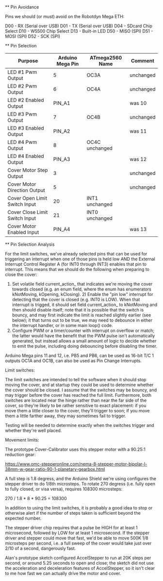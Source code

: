** Pin Avoidance

Pins we should (or must) avoid on the Robotdyn Mega ETH:

D00 - RX (Serial over USB) D01 - TX (Serial over USB) D04 - SDcard Chip Select
D10 - W5500 Chip Select D13 - Built-in LED D50 - MISO (SPI) D51 - MOSI (SPI)
D52 - SCK (SPI)

** Pin Selection

Purpose                        | Arduino Mega Pin | ATmega2560 Name | Comment
------------------------------ | ---------------- | --------------- | ---------
LED #1 Pwm Output              | 5                | OC3A            | unchanged
LED #2 Pwm Output              | 6                | OC4A            | unchanged
LED #2 Enabled Output          | PIN_A1           |                 | was 10
LED #3 Pwm Output              | 7                | OC4B            | unchanged
LED #3 Enabled Output          | PIN_A2           |                 | was 11
LED #4 Pwm Output              | 8                | OC4C unchanged  |
LED #4 Enabled Output          | PIN_A3           |                 | was 12
Cover Motor Step Output        | 3                |                 | unchanged
Cover Motor Direction Output   | 5                |                 | unchanged
Cover Open Limit Switch Input  | 20               | INT1 unchanged  |
Cover Close Limit Switch Input | 21               | INT0 unchanged  |
Cover Motor Enabled Input      | PIN_A4           |                 | was 13

** Pin Selection Analysis

For the limit switches, we've already selected pins that can be used for
triggering an interrupt when one of those pins is held low AND the External
Interrupt Control Register A (for INT0 through INT3) enables that pin to
interrupt. This means that we should do the following when preparing to close
the cover:

1) Set volatile field current_action_ that indicates we're moving the cover
towards closed (e.g. an enum field, where the enum has enumerators kNotMoving,
kOpening, kClosing). 2) Enable the "pin low" interrupt for detecting that the
cover is closed (e.g. INT0 is LOW). When that interrupt is trigged, it should
set field current_action_ to kNotMoving and then should disable itself; note
that it is possible that the switch is bouncy, and may first indicate the limit
is reached slightly earlier (see below); it that turns out to be true, we may
need to debounce in either the interrupt handler, or in some main loop() code.
3) Configure PWM or a timer/counter with interrupt on overflow or match; the
latter would have the benefit that the PWM pulse isn't automatically generated,
but instead allows a small amount of logic to decide whether to emit the pulse,
including doing debouncing before disabling the timer.

Arduino Mega pins 11 and 12, i.e. PB5 and PB6, can be used as 16-bit T/C 1
outputs OC1A and OC1B, can also be used as Pin Change Interrupts.

Limit switches:

The limit switches are intended to tell the software when it should stop moving
the cover, and at startup they could be used to determine whether the cover
should be closed. I assume that the switches may be bouncy, and may trigger
before the cover has reached the full limit. Furthermore, both switches are
located near the hinge rather than near the far side of the cover, so they're
likely to be rather sensitive to exact placement: if you move them a little
closer to the cover, they'll trigger to soon; if you move them a little farther
away, they may sometimes fail to trigger.

Testing will be needed to determine exactly when the switches trigger and
whether they're well placed.

Movement limits:

The prototype Cover-Calibrator uses this stepper motor with a 90.25:1 reduction
gear:

https://www.omc-stepperonline.com/nema-8-stepper-motor-bipolar-l-38mm-w-gear-ratio-90-1-planetary-gearbox.html

A full step is 1.8 degress, and the Arduino Shield we're using configures the
stepper driver to do 1/8th microsteps. To rotate 270 degress (i.e. fully open to
fully closed, or visa versa), requires 108300 microsteps:

270 / 1.8 * 8 * 90.25 = 108300

In addition to using the limit switches, it is probably a good idea to stop or
otherwise alert if the number of steps taken is sufficient beyond the expected
number.

The stepper driver chip requires that a pulse be HIGH for at least 1
microsecond, followed by LOW for at least 1 microsecond. If the stepper driver
and stepper could move that fast, we'd be able to move 500K 1/8 microsteps per
second, i.e. a full sweep of the cover would take just over 2/10 of a second,
dangerously fast.

Alan's prototype sketch configured AccelStepper to run at 20K steps per second,
or around 5.25 seconds to open and close; the sketch did not use the
acceleration and deceleration features of AccelStepper, so it isn't clear to me
how fast we can actually drive the motor and cover.
